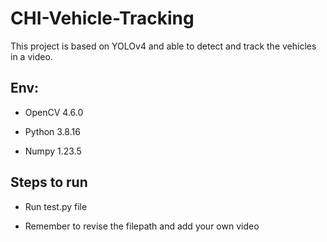 # CHI-Vehicle-Tracking
This project is based on YOLOv4 and able to detect and track the vehicles in a video.

## Env: 
  * OpenCV 4.6.0

  * Python 3.8.16

  * Numpy 1.23.5

## Steps to run

  * Run test.py file

  * Remember to revise the filepath and add your own video

